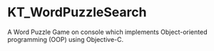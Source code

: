# KT_WordPuzzleSearch
A Word Puzzle Game on console which implements Object-oriented programming (OOP) using Objective-C.
